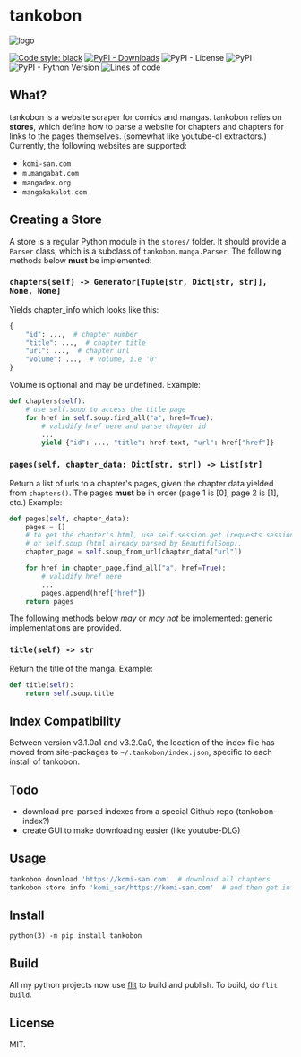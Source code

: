 # tankobon
<!-- markdownlint-disable-file MD026 -->

![logo](https://raw.githubusercontent.com/ongyx/tankobon/master/logo.jpg "tankobon")

[![Code style: black](https://img.shields.io/badge/code%20style-black-000000.svg)](https://github.com/psf/black)
[![PyPI - Downloads](https://img.shields.io/pypi/dm/tankobon)](https://pypi.org/project/tankobon)
![PyPI - License](https://img.shields.io/pypi/l/tankobon)
![PyPI](https://img.shields.io/pypi/v/tankobon)
![PyPI - Python Version](https://img.shields.io/pypi/pyversions/tankobon)
![Lines of code](https://img.shields.io/tokei/lines/github/ongyx/tankobon)

## What?

tankobon is a website scraper for comics and mangas. tankobon relies on **stores**, which define how to parse a website for chapters and chapters for links to the pages themselves.
(somewhat like youtube-dl extractors.) Currently, the following websites are supported:

- `komi-san.com`
- `m.mangabat.com`
- `mangadex.org`
- `mangakakalot.com`

## Creating a Store

A store is a regular Python module in the `stores/` folder.
It should provide a `Parser` class, which is a subclass of `tankobon.manga.Parser`.
The following methods below **must** be implemented:

### `chapters(self) -> Generator[Tuple[str, Dict[str, str]], None, None]`

Yields chapter_info which looks like this:
```python
{
    "id": ...,  # chapter number
    "title": ...,  # chapter title
    "url": ...,  # chapter url
    "volume": ...,  # volume, i.e '0'
}
```

Volume is optional and may be undefined. Example:

```python
def chapters(self):
    # use self.soup to access the title page
    for href in self.soup.find_all("a", href=True):
        # validify href here and parse chapter id
        ...
        yield {"id": ..., "title": href.text, "url": href["href"]}
```

### `pages(self, chapter_data: Dict[str, str]) -> List[str]`

Return a list of urls to a chapter's pages, given the chapter data yielded from `chapters()`.
The pages **must** be in order (page 1 is [0], page 2 is [1], etc.) Example:

```python
def pages(self, chapter_data):
    pages = []
    # to get the chapter's html, use self.session.get (requests session)
    # or self.soup (html already parsed by BeautifulSoup).
    chapter_page = self.soup_from_url(chapter_data["url"])

    for href in chapter_page.find_all("a", href=True):
        # validify href here
        ...
        pages.append(href["href"])
    return pages
```

The following methods below _may_ or _may not_ be implemented: generic implementations are provided.

### `title(self) -> str`

Return the title of the manga. Example:

```python
def title(self):
    return self.soup.title
```

## Index Compatibility

Between version v3.1.0a1 and v3.2.0a0, the location of the index file has moved from site-packages to `~/.tankobon/index.json`, specific to each install of tankobon.

## Todo

- download pre-parsed indexes from a special Github repo (tankobon-index?)
- create GUI to make downloading easier (like youtube-DLG)

## Usage

```bash
tankobon download 'https://komi-san.com'  # download all chapters
tankobon store info 'komi_san/https://komi-san.com'  # and then get info on the chapters
```

## Install

`python(3) -m pip install tankobon`

## Build

All my python projects now use [flit](https://pypi.org/project/flit) to build and publish.
To build, do `flit build`.

## License

MIT.
